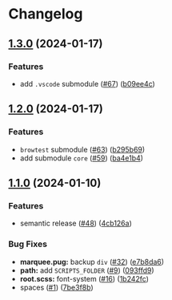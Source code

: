 # Changelog

## [1.3.0](https://github.com/archoleat/sammler/compare/v1.2.0...v1.3.0) (2024-01-17)


### Features

* add `.vscode` submodule ([#67](https://github.com/archoleat/sammler/issues/67)) ([b09ee4c](https://github.com/archoleat/sammler/commit/b09ee4cebe37e4f07e4fcc1a6d9758ff08cb8957))

## [1.2.0](https://github.com/archoleat/sammler/compare/v1.1.0...v1.2.0) (2024-01-17)


### Features

* `browtest` submodule ([#63](https://github.com/archoleat/sammler/issues/63)) ([b295b69](https://github.com/archoleat/sammler/commit/b295b694a618bf6ea4c280baf80f02b9d8298bd0))
* add submodule `core` ([#59](https://github.com/archoleat/sammler/issues/59)) ([ba4e1b4](https://github.com/archoleat/sammler/commit/ba4e1b45858f6e0dbb485f65620feb3506b71559))

## [1.1.0](https://github.com/archoleat/sammler/compare/v1.0.0...v1.1.0) (2024-01-10)


### Features

* semantic release ([#48](https://github.com/archoleat/sammler/issues/48)) ([4cb126a](https://github.com/archoleat/sammler/commit/4cb126a949009f3a4b80b97c25c988aaabd69f1d))


### Bug Fixes

* **marquee.pug:** backup `div` ([#32](https://github.com/archoleat/sammler/issues/32)) ([e7b8da6](https://github.com/archoleat/sammler/commit/e7b8da6b181f89ca0d97b2ca98735ff2298556ca))
* **path:** add `SCRIPTS_FOLDER` ([#9](https://github.com/archoleat/sammler/issues/9)) ([093ffd9](https://github.com/archoleat/sammler/commit/093ffd92863d256609fe22b2c56674d33be656bc))
* **root.scss:** font-system ([#16](https://github.com/archoleat/sammler/issues/16)) ([1b242fc](https://github.com/archoleat/sammler/commit/1b242fccaa5b440eab6996cd3426da13318e6423))
* spaces ([#1](https://github.com/archoleat/sammler/issues/1)) ([7be3f8b](https://github.com/archoleat/sammler/commit/7be3f8b310126794eab75d625e2276254f552bbf))
